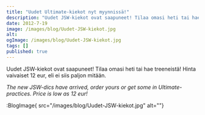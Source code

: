 ```yaml
---
title: "Uudet Ultimate-kiekot nyt myynnissä!"
description: "Uudet JSW-kiekot ovat saapuneet! Tilaa omasi heti tai hae treeneistä! Hinta vaivaiset 12 eur, eli ei siis paljon mitään. The new JSW-dics have arrived, order yours or get some in Ultimate-practices. Price is low as 12 eur!"
date: 2012-7-19
image: /images/blog/Uudet-JSW-kiekot.jpg
alt:
ogImage: /images/blog/Uudet-JSW-kiekot.jpg
tags: []
published: true
---
```

Uudet JSW-kiekot ovat saapuneet! Tilaa omasi heti tai hae treeneistä! Hinta vaivaiset 12 eur, eli ei siis paljon mitään.

_The new JSW-dics have arrived, order yours or get some in Ultimate-practices. Price is low as 12 eur!_

:BlogImage{ src="/images/blog/Uudet-JSW-kiekot.jpg" alt=""}
